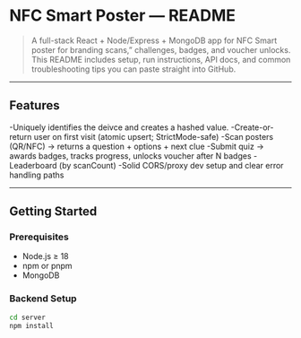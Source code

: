 # NFC Smart Poster — README
> A full-stack React + Node/Express + MongoDB app for NFC Smart poster for branding scans,” challenges, badges, and voucher unlocks. 
This README includes setup, run instructions, API docs, and common troubleshooting tips you can paste straight into GitHub.


---


## Features
-Uniquely identifies the deivce and creates a hashed value.
-Create-or-return user on first visit (atomic upsert; StrictMode-safe)
-Scan posters (QR/NFC) → returns a question + options + next clue
-Submit quiz → awards badges, tracks progress, unlocks voucher after N badges
-Leaderboard (by scanCount)
-Solid CORS/proxy dev setup and clear error handling paths

---

## Getting Started

### Prerequisites
- Node.js ≥ 18
- npm or pnpm
- MongoDB

### Backend Setup
```bash
cd server
npm install

